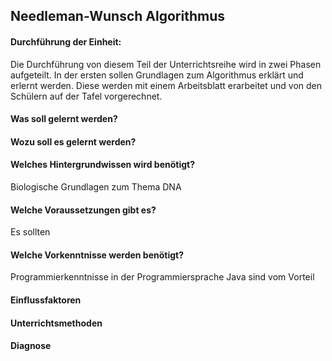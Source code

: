 ## Needleman-Wunsch Algorithmus
#### Durchführung der Einheit:
Die Durchführung von diesem Teil der Unterrichtsreihe wird in zwei Phasen aufgeteilt. In der ersten sollen Grundlagen zum Algorithmus erklärt und erlernt werden. Diese werden mit einem Arbeitsblatt erarbeitet und von den Schülern auf der Tafel vorgerechnet.

#### Was soll gelernt werden?

#### Wozu soll es gelernt werden?

#### Welches Hintergrundwissen wird benötigt?
Biologische Grundlagen zum Thema DNA
#### Welche Voraussetzungen gibt es?
Es sollten 

#### Welche Vorkenntnisse werden benötigt?
Programmierkenntnisse in der Programmiersprache Java sind vom Vorteil 

#### Einflussfaktoren

#### Unterrichtsmethoden

#### Diagnose 
